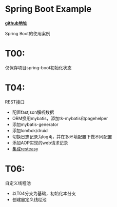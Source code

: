 # Spring Boot Example

**[github地址](https://github.com/JesseyGone/project-dev)**

Spring Boot的使用案例

# T00: 
仅保存项目spring-boot初始化状态

# T04: 
REST接口
- 配置fastjson解析数据
- ORM换用mybatis，添加tk-mybatis和pagehelper
- 添加mybatis-generator
- 添加lombok/druid
- 切换日志记录为log4j，并在多环境配置下做不同配置
- 添加AOP实现的web请求记录
- [集成resteasy](https://github.com/JesseyGone/project-dev/blob/T04/src/main/java/ind/lgh/system/service/impl/SysUserServiceImpl.java)

# T06:
自定义线程池
- 以T04分支为基础，初始化本分支
- 创建自定义线程池
